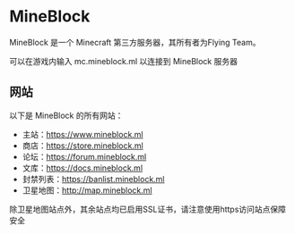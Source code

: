 # MineBlock
MineBlock 是一个 Minecraft 第三方服务器，其所有者为Flying Team。

可以在游戏内输入 mc.mineblock.ml 以连接到 MineBlock 服务器

## 网站
以下是 MineBlock 的所有网站：

* 主站：https://www.mineblock.ml
* 商店：https://store.mineblock.ml
* 论坛：https://forum.mineblock.ml
* 文库：https://docs.mineblock.ml
* 封禁列表：https://banlist.mineblock.ml
* 卫星地图：http://map.mineblock.ml

除卫星地图站点外，其余站点均已启用SSL证书，请注意使用https访问站点保障安全
